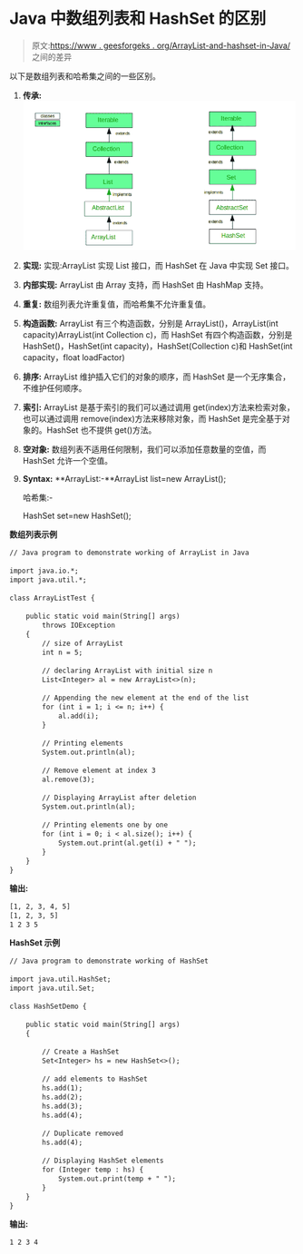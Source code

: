 # Java 中数组列表和 HashSet 的区别

> 原文:[https://www . geesforgeks . org/ArrayList-and-hashset-in-Java/](https://www.geeksforgeeks.org/difference-between-arraylist-and-hashset-in-java/)之间的差异

以下是数组列表和哈希集之间的一些区别。

1.  **传承:**
    ![](img/8a31ac57c3b975b79da5137592bd7a88.png)
2.  **实现:**
    实现:ArrayList 实现 List 接口，而 HashSet 在 Java 中实现 Set 接口。
3.  **内部实现:**
    ArrayList 由 Array 支持，而 HashSet 由 HashMap 支持。
4.  **重复:**
    数组列表允许重复值，而哈希集不允许重复值。
5.  **构造函数:**
    ArrayList 有三个构造函数，分别是 ArrayList()，ArrayList(int capacity)ArrayList(int Collection c)，而 HashSet 有四个构造函数，分别是 HashSet()，HashSet(int capacity)，HashSet(Collection c)和 HashSet(int capacity，float loadFactor)
6.  **排序:**
    ArrayList 维护插入它们的对象的顺序，而 HashSet 是一个无序集合，不维护任何顺序。
7.  **索引:**
    ArrayList 是基于索引的我们可以通过调用 get(index)方法来检索对象，也可以通过调用 remove(index)方法来移除对象，而 HashSet 是完全基于对象的。HashSet 也不提供 get()方法。
8.  **空对象:**
    数组列表不适用任何限制，我们可以添加任意数量的空值，而 HashSet 允许一个空值。
9.  **Syntax:**
    **ArrayList:-**ArrayList list=new ArrayList();

    哈希集:-

    HashSet set=new HashSet();

**数组列表示例**

```
// Java program to demonstrate working of ArrayList in Java

import java.io.*;
import java.util.*;

class ArrayListTest {

    public static void main(String[] args)
        throws IOException
    {
        // size of ArrayList
        int n = 5;

        // declaring ArrayList with initial size n
        List<Integer> al = new ArrayList<>(n);

        // Appending the new element at the end of the list
        for (int i = 1; i <= n; i++) {
            al.add(i);
        }

        // Printing elements
        System.out.println(al);

        // Remove element at index 3
        al.remove(3);

        // Displaying ArrayList after deletion
        System.out.println(al);

        // Printing elements one by one
        for (int i = 0; i < al.size(); i++) {
            System.out.print(al.get(i) + " ");
        }
    }
}
```

**输出:**

```
[1, 2, 3, 4, 5]
[1, 2, 3, 5]
1 2 3 5 

```

**HashSet 示例**

```
// Java program to demonstrate working of HashSet

import java.util.HashSet;
import java.util.Set;

class HashSetDemo {

    public static void main(String[] args)
    {

        // Create a HashSet
        Set<Integer> hs = new HashSet<>();

        // add elements to HashSet
        hs.add(1);
        hs.add(2);
        hs.add(3);
        hs.add(4);

        // Duplicate removed
        hs.add(4);

        // Displaying HashSet elements
        for (Integer temp : hs) {
            System.out.print(temp + " ");
        }
    }
}
```

**输出:**

```
1 2 3 4 

```